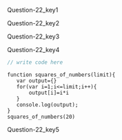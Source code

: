 Question-22_key1



Question-22_key2


Question-22_key3


Question-22_key4


```javascript
// write code here
```
```solution
function squares_of_numbers(limit){
   var output={}
   for(var i=1;i<=limit;i++){
       output[i]=i*i
   }
   console.log(output);
}
squares_of_numbers(20)
```


Question-22_key5